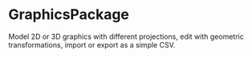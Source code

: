 # GraphicsPackage
Model 2D or 3D graphics with different projections, edit with geometric transformations, import or export as a simple CSV. 
